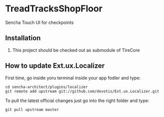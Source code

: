 TreadTracksShopFloor
====================

Sencha Touch UI for checkpoints


Installation
------------

1. This project should be checked out as submodule of TireCore


How to update Ext.ux.Localizer
-------------------------------------------------

First time, go inside yoru terminal inside your app fodler and type:

    cd sencha-architect/plugins/localizer
    git remote add upstream git://github.com/devotis/Ext.ux.Localizer.git

To pull the latest official changes just go into the right folder and type:

    git pull upstream master
